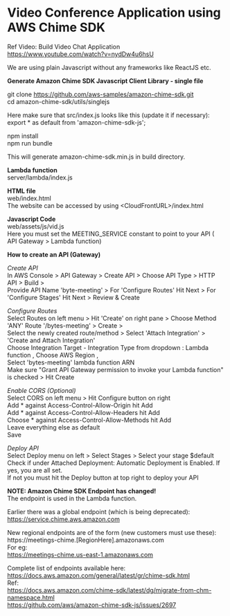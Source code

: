 <h1>Video Conference Application using AWS Chime SDK</h1>

Ref Video: Build Video Chat Application <br>
https://www.youtube.com/watch?v=nydDw4u6hsU 

We are using plain Javascript without any frameworks like ReactJS etc.

**Generate Amazon Chime SDK Javascript Client Library - single file** <br>

git clone https://github.com/aws-samples/amazon-chime-sdk.git <br>
cd amazon-chime-sdk/utils/singlejs

Here make sure that src/index.js looks like this (update it if necessary): <br>
export * as default from 'amazon-chime-sdk-js';

npm install <br>
npm run bundle

This will generate amazon-chime-sdk.min.js in build directory.

**Lambda function** <br>
server/lambda/index.js

**HTML file** <br>
web/index.html<br>
The website can be accessed by using &lt;CloudFrontURL&gt;/index.html

**Javascript Code** <br>
web/assets/js/vid.js<br>
Here you must set the MEETING_SERVICE constant to point to your API ( API Gateway > Lambda function)

**How to create an API (Gateway)**

_Create API_ <br>
In AWS Console > API Gateway > Create API > Choose API Type > HTTP API > Build > <br>
Provide API Name 'byte-meeting' > For 'Configure Routes' Hit Next > For 'Configure Stages' Hit Next > Review & Create 

_Configure Routes_ <br>
Select Routes on left menu > Hit 'Create' on right pane > Choose Method 'ANY' Route '/bytes-meeting' > Create > <br>
Select the newly created route/method > Select 'Attach Integration' > 'Create and Attach Integration' <br>
Choose Integration Target - Integration Type from dropdown : Lambda function , Choose AWS Region , <br>
Select 'bytes-meeting' lambda function ARN <br>
Make sure "Grant API Gateway permission to invoke your Lambda function" is checked > Hit Create 

_Enable CORS (Optional)_ <br>
Select CORS on left menu > Hit Configure button on right 	<br>
Add * against Access-Control-Allow-Origin hit Add <br>
Add * against Access-Control-Allow-Headers hit Add <br>
Choose * against Access-Control-Allow-Methods hit Add <br>
Leave everything else as default <br>
Save 

_Deploy API_ <br>
Select Deploy menu on left > Select Stages > Select your stage $default <br>
Check if under Attached Deployment: Automatic Deployment is Enabled. If yes, you are all set. <br>
If not you must hit the Deploy button at top right to deploy your API 


**NOTE: Amazon Chime SDK Endpoint has changed!** <br>
The endpoint is used in the Lambda function. <br>

Earlier there was a global endpoint (which is being deprecated): <br>
https://service.chime.aws.amazon.com 

New regional endpoints are of the form (new customers must use these): <br>
https://meetings-chime.[RegionHere].amazonaws.com <br>
For eg:<br>
https://meetings-chime.us-east-1.amazonaws.com 

Complete list of endpoints available here:<br>
https://docs.aws.amazon.com/general/latest/gr/chime-sdk.html <br>
Ref:<br>
https://docs.aws.amazon.com/chime-sdk/latest/dg/migrate-from-chm-namespace.html <br>
https://github.com/aws/amazon-chime-sdk-js/issues/2697
